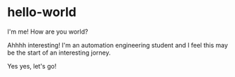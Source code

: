 # hello-world
I'm me! How are you world?

Ahhhh interesting! I'm an automation engineering student and I feel this may be the start of an interesting jorney.

Yes yes, let's go!
